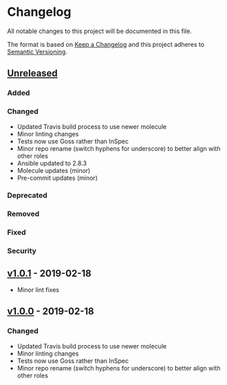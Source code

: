 # Changelog
All notable changes to this project will be documented in this file.

The format is based on [Keep a Changelog](http://keepachangelog.com/en/1.0.0/)
and this project adheres to [Semantic Versioning](http://semver.org/spec/v2.0.0.html).

## [Unreleased]
### Added
### Changed
- Updated Travis build process to use newer molecule
- Minor linting changes
- Tests now use Goss rather than InSpec
- Minor repo rename (switch hyphens for underscore) to better align with other roles
- Ansible updated to 2.8.3
- Molecule updates (minor)
- Pre-commit updates (minor)
### Deprecated
### Removed
### Fixed
### Security

## [v1.0.1] - 2019-02-18
- Minor lint fixes

## [v1.0.0] - 2019-02-18
### Changed
- Updated Travis build process to use newer molecule
- Minor linting changes
- Tests now use Goss rather than InSpec
- Minor repo rename (switch hyphens for underscore) to better align with other roles

[Unreleased]: https://github.com/bdellegrazie/ansible-role-owasp_dependency_check_mirror/compare/v1.0.1...HEAD
[v1.0.1]: https://github.com/bdellegrazie/ansible-role-owasp_dependency_check_mirror/compare/v1.0.0...v1.0.1
[v1.0.0]: https://github.com/bdellegrazie/ansible-role-owasp_dependency_check_mirror/compare/...v1.0.0
